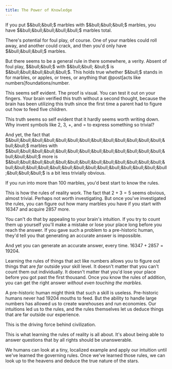 ```yaml
---
title: The Power of Knowledge
---
```

If you put $&bull;&bull;$ marbles with $&bull;&bull;&bull;$ marbles, you have $&bull;&bull;&bull;&bull;&bull;$ marbles total.

There's potential for foul play, of course. One of your marbles could roll away, and another could crack, and then you'd only have $&bull;&bull;&bull;$ marbles.

But there seems to be a general rule in there somewhere, a verity. Absent of foul play, $&bull;&bull;$ with $&bull;&bull; &bull;$ is $&bull;&bull;&bull;&bull;&bull;$. This holds true whether $&bull;$ stands in for marbles, or apples, or trees, or anything that @post[acts like numbers]foundations/number.

This seems self evident. The proof is visual. You can test it out on your fingers. Your brain verified this truth without a second thought, because the brain has been utilizing this truth since the first time a parent had to figure out how to feed five children.

This truth seems so self evident that it hardly seems worth writing down. Why invent symbols like $2$, $3$, $+$, and $=$ to express something so trivial?

And yet, the fact that $&bull;&bull;&bull;&bull;&bull;&bull;&bull;&bull;&bull;&bull;&bull;&bull;&bull;&bull;&bull;$ marbles with $&bull;&bull;&bull;&bull;&bull;&bull;&bull;&bull;&bull;&bull;&bull;&bull;&bull;&bull;&bull;&bull;$ more is $&bull;&bull;&bull;&bull;&bull;&bull;&bull;&bull;&bull;&bull;&bull;&bull;&bull;&bull;&bull;&bull;&bull;&bull;&bull;&bull;&bull;&bull;&bull;&bull;&bull;&bull;&bull;&bull;&bull;&bull;$ is a bit less trivially obvious.

If you run into more than $100$ marbles, you'd best start to know the rules.

This is how the rules of reality work. The fact that $2 + 3 = 5$ seems obvious, almost trivial. Perhaps not worth investigating. But once you've investigated the rules, you can figure out how many marbles you have if you start with $16347$ and acquire $2857$ more.

You can't do that by appealing to your brain's intuition. If you try to count them up yourself you'll make a mistake or lose your place long before you reach the answer. If you gave such a problem to a pre-historic human, they'd tell you that generating an accurate answer is impossible.

And yet you can generate an accurate answer, every time. $16347 + 2857 = 19204$.

Learning the rules of things that act like numbers allows you to figure out things that are *far* outside your skill level. It doesn't matter that you can't count them out individually. It doesn't matter that you'd lose your place before you got past the first thousand. Once you know the rules of addition, you can get the right answer *without even touching the marbles.*

A pre-historic human might think that such a skill is useless. Pre-historic humans never had $19204$ mouths to feed. But the ability to handle large numbers has allowed us to create warehouses and run economies. Our intuitions led us to the rules, and the rules themselves let us deduce things that are far outside our experience.

This is the driving force behind civilization.

This is what learning the rules of reality is all about. It's about being able to answer questions that by all rights should be unanswerable.

We humans can look at a tiny, localized example and apply our intuition until we've learned the governing rules. Once we've learned those rules, we can look up to the heavens and deduce the true nature of the stars.
